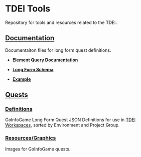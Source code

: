 # TDEI Tools

Repository for tools and resources related to the TDEI.

## [Documentation](https://github.com/TaskarCenterAtUW/TDEI-tools/tree/main/documentation)

Documentaiton files for long form quest definitions.

* **[Element Query Documentation](https://github.com/TaskarCenterAtUW/TDEI-tools/blob/main/documentation/element-query-documentation.md)**

* **[Long Form Schema](https://github.com/TaskarCenterAtUW/TDEI-tools/blob/main/documentation/long-form-schema.json)**

* **[Example](https://github.com/TaskarCenterAtUW/TDEI-tools/blob/main/documentation/example.json)**

## [Quests](https://github.com/TaskarCenterAtUW/TDEI-tools/tree/main/quests)

### [Definitions](https://github.com/TaskarCenterAtUW/TDEI-tools/tree/main/quests/env)

GoInfoGame Long Form Quest JSON Definitions for use in [TDEI Workspaces](https://workspaces.sidewalks.washington.edu/), sorted by Environment and Project Group.

### [Resources/Graphics](https://github.com/TaskarCenterAtUW/TDEI-tools/tree/main/quests/res/graphics)

Images for GoInfoGame quests.
